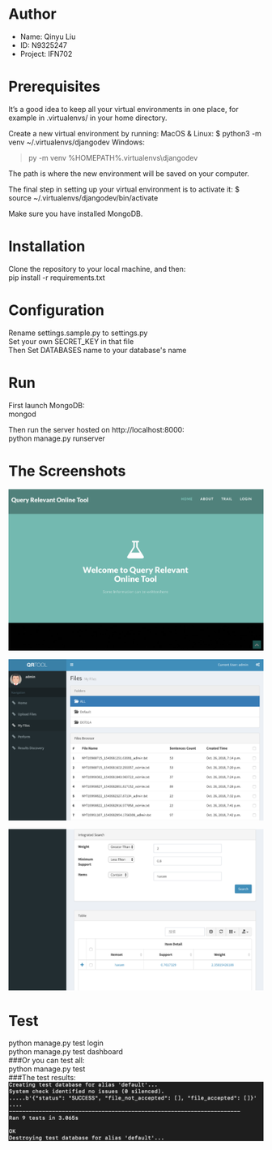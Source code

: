 # Author
<ul>
  <li>Name: Qinyu Liu</li>
  <li>ID: N9325247</li>
  <li>Project: IFN702</li>
</ul>

# Prerequisites
It’s a good idea to keep all your virtual environments in one place, for example in .virtualenvs/ in your home directory.

Create a new virtual environment by running:
MacOS & Linux:
$ python3 -m venv ~/.virtualenvs/djangodev
Windows:
> py -m venv %HOMEPATH%\.virtualenvs\djangodev

The path is where the new environment will be saved on your computer.

The final step in setting up your virtual environment is to activate it:
$ source ~/.virtualenvs/djangodev/bin/activate

Make sure you have installed MongoDB.

# Installation
Clone the repository to your local machine, and then: <br>
pip install -r requirements.txt

# Configuration
Rename settings.sample.py to settings.py <br>
Set your own SECRET_KEY in that file <br>
Then Set DATABASES name to your database's name

# Run
First launch MongoDB: <br>
mongod

Then run the server hosted on http://localhost:8000: <br>
python manage.py runserver

# The Screenshots
![Homepage](https://raw.githubusercontent.com/MrOrangeLiu/IFN702/master/screenshots/homepage.png)

![My Files](https://raw.githubusercontent.com/MrOrangeLiu/IFN702/master/screenshots/myfiles.png)

![Search](https://raw.githubusercontent.com/MrOrangeLiu/IFN702/master/screenshots/search.png)

# Test
python manage.py test login <br>
python manage.py test dashboard <br>
###Or you can test all: <br>
python manage.py test <br>
###The test results: <br>
![Search](https://raw.githubusercontent.com/MrOrangeLiu/IFN702/master/screenshots/test.png)
